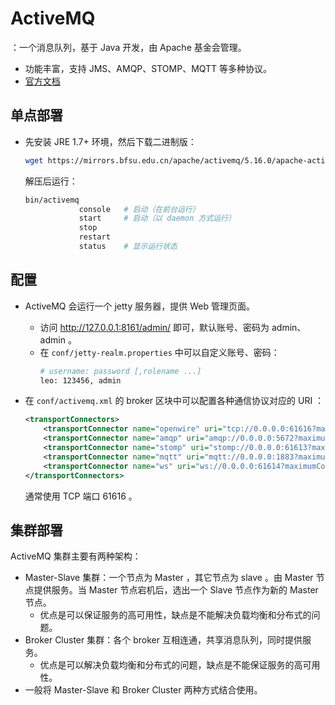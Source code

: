 # ActiveMQ

：一个消息队列，基于 Java 开发，由 Apache 基金会管理。
- 功能丰富，支持 JMS、AMQP、STOMP、MQTT 等多种协议。
- [官方文档](http://activemq.apache.org/components/classic/documentation)

## 单点部署

- 先安装 JRE 1.7+ 环境，然后下载二进制版：
  ```sh
  wget https://mirrors.bfsu.edu.cn/apache/activemq/5.16.0/apache-activemq-5.16.0-bin.tar.gz
  ```
  解压后运行：
  ```sh
  bin/activemq
              console   # 启动（在前台运行）
              start     # 启动（以 daemon 方式运行）
              stop
              restart
              status    # 显示运行状态
  ```

## 配置

- ActiveMQ 会运行一个 jetty 服务器，提供 Web 管理页面。
  - 访问 <http://127.0.0.1:8161/admin/> 即可，默认账号、密码为 admin、admin 。
  - 在 `conf/jetty-realm.properties` 中可以自定义账号、密码：
    ```sh
    # username: password [,rolename ...]
    leo: 123456, admin
    ```

- 在 `conf/activemq.xml` 的 broker 区块中可以配置各种通信协议对应的 URI ：
  ```xml
  <transportConnectors>
      <transportConnector name="openwire" uri="tcp://0.0.0.0:61616?maximumConnections=1000&amp;wireFormat.maxFrameSize=104857600"/>
      <transportConnector name="amqp" uri="amqp://0.0.0.0:5672?maximumConnections=1000&amp;wireFormat.maxFrameSize=104857600"/>
      <transportConnector name="stomp" uri="stomp://0.0.0.0:61613?maximumConnections=1000&amp;wireFormat.maxFrameSize=104857600"/>
      <transportConnector name="mqtt" uri="mqtt://0.0.0.0:1883?maximumConnections=1000&amp;wireFormat.maxFrameSize=104857600"/>
      <transportConnector name="ws" uri="ws://0.0.0.0:61614?maximumConnections=1000&amp;wireFormat.maxFrameSize=104857600"/>
  </transportConnectors>
  ```
  通常使用 TCP 端口 61616 。

## 集群部署

ActiveMQ 集群主要有两种架构：
- Master-Slave 集群：一个节点为 Master ，其它节点为 slave 。由 Master 节点提供服务。当 Master 节点宕机后，选出一个 Slave 节点作为新的 Master 节点。
  - 优点是可以保证服务的高可用性，缺点是不能解决负载均衡和分布式的问题。
- Broker Cluster 集群：各个 broker 互相连通，共享消息队列，同时提供服务。
  - 优点是可以解决负载均衡和分布式的问题，缺点是不能保证服务的高可用性。
- 一般将 Master-Slave 和 Broker Cluster 两种方式结合使用。
